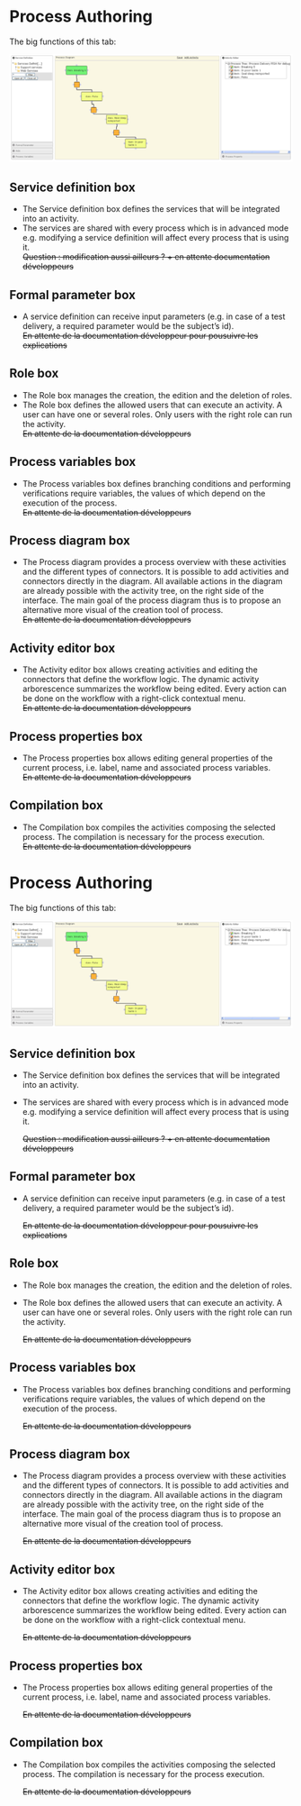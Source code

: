 <!--
created_at: '2011-04-22 09:46:38'
updated_at: '2013-03-13 14:29:27'
authors:
    - 'Jérôme Bogaerts'
contributors:
    - 'Franck Gismondi'
tags:
    - Processes
-->

Process Authoring
=================

The big functions of this tab:

![](../resources/processes-authoring.png)

Service definition box
----------------------

-   The Service definition box defines the services that will be integrated into an activity.
-   The services are shared with every process which is in advanced mode e.g. modifying a service definition will affect every process that is using it.\
    ~~Question : modification aussi ailleurs ? + en attente documentation développeurs~~

Formal parameter box
--------------------

-   A service definition can receive input parameters (e.g. in case of a test delivery, a required parameter would be the subject’s id).\
    ~~En attente de la documentation développeur pour pousuivre les explications~~

Role box
--------

-   The Role box manages the creation, the edition and the deletion of roles.
-   The Role box defines the allowed users that can execute an activity. A user can have one or several roles. Only users with the right role can run the activity.\
    ~~En attente de la documentation développeurs~~

Process variables box
---------------------

-   The Process variables box defines branching conditions and performing verifications require variables, the values of which depend on the execution of the process.\
    ~~En attente de la documentation développeurs~~

Process diagram box
-------------------

-   The Process diagram provides a process overview with these activities and the different types of connectors. It is possible to add activities and connectors directly in the diagram. All available actions in the diagram are already possible with the activity tree, on the right side of the interface. The main goal of the process diagram thus is to propose an alternative more visual of the creation tool of process.\
    ~~En attente de la documentation développeurs~~

Activity editor box
-------------------

-   The Activity editor box allows creating activities and editing the connectors that define the workflow logic. The dynamic activity arborescence summarizes the workflow being edited. Every action can be done on the workflow with a right-click contextual menu.\
    ~~En attente de la documentation développeurs~~

Process properties box
----------------------

-   The Process properties box allows editing general properties of the current process, i.e. label, name and associated process variables.\
    ~~En attente de la documentation développeurs~~

Compilation box
---------------

-   The Compilation box compiles the activities composing the selected process. The compilation is necessary for the process execution.\
    ~~En attente de la documentation développeurs~~

Process Authoring
=================

The big functions of this tab:

![](../resources/processes-authoring.png)

Service definition box
----------------------

-   The Service definition box defines the services that will be integrated into an activity.
-   The services are shared with every process which is in advanced mode e.g. modifying a service definition will affect every process that is using it.<br/>

    ~~Question : modification aussi ailleurs ? + en attente documentation développeurs~~

Formal parameter box
--------------------

-   A service definition can receive input parameters (e.g. in case of a test delivery, a required parameter would be the subject’s id).<br/>

    ~~En attente de la documentation développeur pour pousuivre les explications~~

Role box
--------

-   The Role box manages the creation, the edition and the deletion of roles.
-   The Role box defines the allowed users that can execute an activity. A user can have one or several roles. Only users with the right role can run the activity.<br/>

    ~~En attente de la documentation développeurs~~

Process variables box
---------------------

-   The Process variables box defines branching conditions and performing verifications require variables, the values of which depend on the execution of the process.<br/>

    ~~En attente de la documentation développeurs~~

Process diagram box
-------------------

-   The Process diagram provides a process overview with these activities and the different types of connectors. It is possible to add activities and connectors directly in the diagram. All available actions in the diagram are already possible with the activity tree, on the right side of the interface. The main goal of the process diagram thus is to propose an alternative more visual of the creation tool of process.<br/>

    ~~En attente de la documentation développeurs~~

Activity editor box
-------------------

-   The Activity editor box allows creating activities and editing the connectors that define the workflow logic. The dynamic activity arborescence summarizes the workflow being edited. Every action can be done on the workflow with a right-click contextual menu.<br/>

    ~~En attente de la documentation développeurs~~

Process properties box
----------------------

-   The Process properties box allows editing general properties of the current process, i.e. label, name and associated process variables.<br/>

    ~~En attente de la documentation développeurs~~

Compilation box
---------------

-   The Compilation box compiles the activities composing the selected process. The compilation is necessary for the process execution.<br/>

    ~~En attente de la documentation développeurs~~


